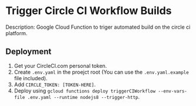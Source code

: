 # Trigger Circle CI Workflow Builds

Description: Google Cloud Function to triger automated build on the circle ci platform.

## Deployment

1. Get your CircleCI.com personal token. 
2. Create `.env.yaml` in the proejct root (You can use the `.env.yaml.example` file included).
3. Add `CIRCLE_TOKEN: [TOKEN-HERE]`.
4. Deploy using `gcloud functions deploy triggerCIWorkflow --env-vars-file .env.yaml --runtime nodejs8 --trigger-http`.